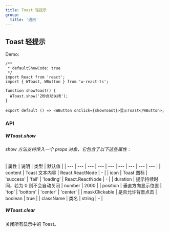 ```yaml
---
title: Toast 轻提示
group:
  title: '通用'
---
```


## Toast 轻提示

Demo:

```tsx
/**
 * defaultShowCode: true
 */
import React from 'react';
import { WToast, WButton } from 'w-react-ts';

function showToast() {
  WToast.show('2秒自动关闭');
}

export default () => <WButton onClick={showToast}>显示Toast</WButton>;
```

### API

##### WToast.show

###### show 方法支持传入一个 props 对象，它包含了以下这些属性：

| 属性 | 说明 | 类型 | 默认值 |
| --- | --- | --- | --- | --- | --- | --- | --- | --- |
| content | Toast 文本内容 | React.ReactNode | - |
| icon | Toast 图标 | 'success' \| 'fail' \| 'loading' \| React.ReactNode | - |
| duration | 提示持续时间，若为 0 则不会自动关闭 | number | 2000 |
| position | 垂直方向显示位置 | 'top' \| 'bottom' \| 'center' | 'center' |
| maskClickable | 是否允许背景点击 | boolean | true |  | className | 类名 | string | - |

##### WToast.clear

关闭所有显示中的 Toast。
